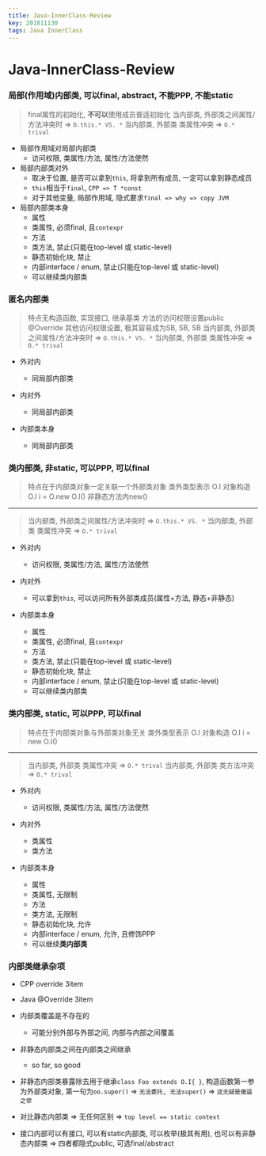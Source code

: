 ```yaml
---
title: Java-InnerClass-Review
key: 201811130
tags: Java InnerClass
---
```


# Java-InnerClass-Review

### 局部(作用域)内部类, 可以final, abstract, 不能PPP, 不能static
> final属性的初始化, **不可以**使用成员普适初始化
> 当内部类, 外部类之间属性/方法冲突时 => `O.this.* VS. *`
> 当内部类, 外部类 类属性冲突 => `O.* trival`
> 

- 局部作用域对局部内部类
   - 访问权限, 类属性/方法, 属性/方法使然
- 局部内部类对外
   - 取决于位置, 是否可以拿到`this`,  将拿到所有成员,  一定可以拿到静态成员
   - `this`相当于`final`, `CPP => T *const`
   - 对于其他变量, 局部作用域, 隐式要求`final => why => copy JVM`
- 局部内部类本身
   - 属性
   - 类属性, 必须final, 且`contexpr`
   - 方法
   - 类方法, 禁止(只能在top-level 或 static-level)
   - 静态初始化块, 禁止
   - 内部interface / enum, 禁止(只能在top-level 或 static-level)
   - 可以继续类内部类

<!--more-->

### 匿名内部类
> 特点无构造函数, 实现接口, 继承基类
> 方法的访问权限设置public @Override
> 其他访问权限设置, 极其容易成为SB, SB, SB
> 当内部类, 外部类之间属性/方法冲突时 => `O.this.* VS. *`
> 当内部类, 外部类 类属性冲突 => `O.* trival`
>

- 外对内
   - 同局部内部类

- 内对外
   - 同局部内部类

- 内部类本身
   - 同局部内部类

### 类内部类, 非static, 可以PPP, 可以final
> 特点在于内部类对象一定关联一个外部类对象
> 类外类型表示 O.I
> 对象构造 O.I i = O.new O.I()
> 非静态方法内new()
> 

---
> 当内部类, 外部类之间属性/方法冲突时 => `O.this.* VS. *`
> 当内部类, 外部类 类属性冲突 => `O.* trival`
> 

- 外对内
   - 访问权限, 类属性/方法, 属性/方法使然

- 内对外
   - 可以拿到`this`, 可以访问所有外部类成员(属性+方法, 静态+非静态)

- 内部类本身
   - 属性
   - 类属性, 必须final, 且`contexpr`
   - 方法
   - 类方法, 禁止(只能在top-level 或 static-level)
   - 静态初始化块, 禁止
   - 内部interface / enum, 禁止(只能在top-level 或 static-level)
   - 可以继续类内部类


### 类内部类, static, 可以PPP, 可以final
> 特点在于内部类对象与外部类对象无关
> 类外类型表示 O.I
> 对象构造 O.I i = new O.I()

---
> 当内部类, 外部类 类属性冲突 => `O.* trival`
> 当内部类, 外部类 类方法冲突 => `O.* trival`
> 

- 外对内
   - 访问权限, 类属性/方法, 属性/方法使然

- 内对外
   - 类属性
   - 类方法

- 内部类本身
   - 属性
   - 类属性,  无限制
   - 方法
   - 类方法,  无限制
   - 静态初始化块, 允许
   - 内部interface / enum, 允许, 且修饰PPP
   - 可以继续**类内部类**



### 内部类继承杂项
- CPP override 3item
- Java @Override 3item

- 内部类覆盖是不存在的
   - 可能分别外部与外部之间, 内部与内部之间覆盖

- 非静态内部类之间在内部类之间继承
   - so far, so good
- 非静态内部类暴露除去用于继承`class Foo extends O.I{ }`, 构造函数第一参为外部类对象, 第一句为`oo.super()` => `无法委托, 无法super()` => `这无疑是傻逼之举`

- 对比静态内部类 => 无任何区别 => `top level == static context`

- 接口内部可以有接口, 可以有static内部类, 可以枚举(极其有用), 也可以有非静态内部类 => 四者都隐式public, 可选final/abstract


